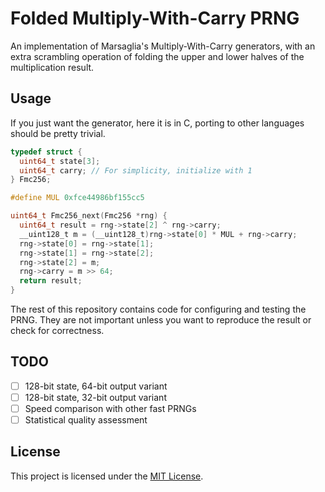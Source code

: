 # Folded Multiply-With-Carry PRNG

An implementation of Marsaglia's Multiply-With-Carry generators, with an extra
scrambling operation of folding the upper and lower halves of the
multiplication result.

## Usage

If you just want the generator, here it is in C, porting to other languages
should be pretty trivial.

```c
typedef struct {
  uint64_t state[3];
  uint64_t carry; // For simplicity, initialize with 1
} Fmc256;

#define MUL 0xfce44986bf155cc5

uint64_t Fmc256_next(Fmc256 *rng) {
  uint64_t result = rng->state[2] ^ rng->carry;
  __uint128_t m = (__uint128_t)rng->state[0] * MUL + rng->carry;
  rng->state[0] = rng->state[1];
  rng->state[1] = rng->state[2];
  rng->state[2] = m;
  rng->carry = m >> 64;
  return result;
}
```

The rest of this repository contains code for configuring and testing the PRNG.
They are not important unless you want to reproduce the result or check for
correctness.

## TODO

- [ ] 128-bit state, 64-bit output variant
- [ ] 128-bit state, 32-bit output variant
- [ ] Speed comparison with other fast PRNGs
- [ ] Statistical quality assessment

## License

This project is licensed under the [MIT License](LICENCE).
